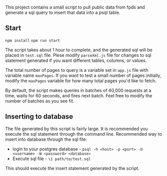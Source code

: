 This project contains a small script to pull public data from fpds and generate a sql query to insert that data into a 
psql table.

## Start
`npm install`
`npm run start`

The script takes about 1 hour to complete, and the generated sql will be placed in `test.sql` file.
Plese modify `parseXml.js` file for changes to sql statement generated if you want different tables, columns, or values.

The total number of pages to query is a variable set in `app.js` file with variable name `maxPages`. If you want to test
a small number of pages initially, modify the `maxPages` variable for how many total pages you'd like to fetch.

By default, the script makes queries in batches of 40,000 requests at a time, waits for 60 seconds, and fires next batch.
Feel free to modify the number of batches as you see fit.

## Inserting to database
The file generated by this script is fairly large. It is recommended you execute the sql statement through the command line.
Recommended way to insert into database through the sql file:
 - login to your postgres database - `psql -h <host> -p <port> -U <username> -W <password> <database>`
 - Execute sql file - `\i path/to/test.sql`

This should execute the insert statement generated by the script.
